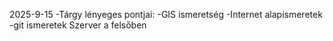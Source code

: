 2025-9-15                                                                                                                                                                                                               -Tárgy lényeges pontjai:
-GIS ismeretség
-Internet alapismeretek
-git ismeretek
Szerver a felsőben
